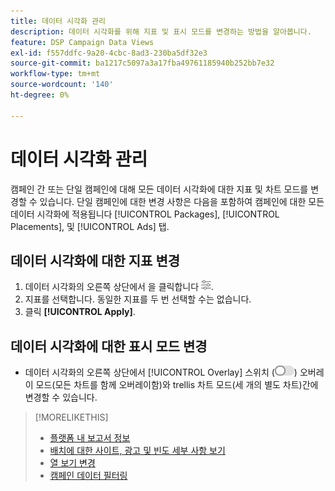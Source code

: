 ```yaml
---
title: 데이터 시각화 관리
description: 데이터 시각화를 위해 지표 및 표시 모드를 변경하는 방법을 알아봅니다.
feature: DSP Campaign Data Views
exl-id: f557ddfc-9a20-4cbc-8ad3-230ba5df32e3
source-git-commit: ba1217c5097a3a17fba49761185940b252bb7e32
workflow-type: tm+mt
source-wordcount: '140'
ht-degree: 0%

---
```


# 데이터 시각화 관리

캠페인 간 또는 단일 캠페인에 대해 모든 데이터 시각화에 대한 지표 및 차트 모드를 변경할 수 있습니다. 단일 캠페인에 대한 변경 사항은 다음을 포함하여 캠페인에 대한 모든 데이터 시각화에 적용됩니다 [!UICONTROL Packages], [!UICONTROL Placements], 및 [!UICONTROL Ads] 탭.

## 데이터 시각화에 대한 지표 변경

1. 데이터 시각화의 오른쪽 상단에서 을 클릭합니다 ![설정](/help/dsp/assets/settings-chart.png).
1. 지표를 선택합니다.
동일한 지표를 두 번 선택할 수는 없습니다.
1. 클릭 **[!UICONTROL Apply]**.

## 데이터 시각화에 대한 표시 모드 변경

* 데이터 시각화의 오른쪽 상단에서 [!UICONTROL Overlay] 스위치 (![오버레이 스위치](/help/dsp/assets/overlay.png)) 오버레이 모드(모든 차트를 함께 오버레이함)와 trellis 차트 모드(세 개의 별도 차트)간에 변경할 수 있습니다.

>[!MORELIKETHIS]
>
>* [플랫폼 내 보고서 정보](campaign-reports-about.md)
>* [배치에 대한 사이트, 광고 및 빈도 세부 사항 보기](placement-details-view.md)
>* [열 보기 변경](column-view-change.md)
>* [캠페인 데이터 필터링](campaign-data-filter.md)

